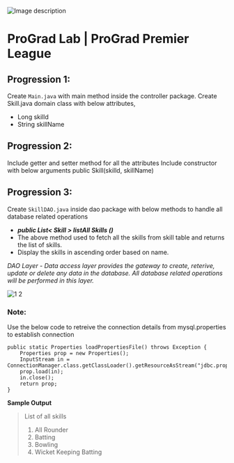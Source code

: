 ![Image description](https://i1.faceprep.in/ProGrad/face-logo-resized.png)

# ProGrad Lab | ProGrad Premier League


## Progression 1:

Create `Main.java` with main method inside the controller package.
Create Skill.java domain class with below attributes, 
- Long skilld 
- String skillName  


## Progression 2:

Include getter and setter method for all the attributes Include constructor with below arguments public Skill(skilld, skillName)


## Progression 3:

Create `SkillDAO.java` inside dao package with below methods to handle all database related operations
- ***public List< Skill > listAll Skills ()***
- The above method used to fetch all the skills from skill table and returns the list of skills.
- Display the skills in ascending order based on name. 

_DAO Layer - Data access layer provides the gateway to create, reterive, update or delete any data in the database. All database related operations will be performed in this layer._



![1 2](https://user-images.githubusercontent.com/61002120/76416050-5807d380-63c0-11ea-8d52-9e8750e800f9.png)


### Note:

Use the below code to retreive the connection details from mysql.properties to establish connection
```
public static Properties loadPropertiesFile() throws Exception {
	Properties prop = new Properties();	
	InputStream in = ConnectionManager.class.getClassLoader().getResourceAsStream("jdbc.properties");
	prop.load(in);
	in.close(); 
	return prop;
}
```    

**Sample Output**

> List of all skills 
> 1) All Rounder 
> 2) Batting 
> 3) Bowling 
> 4) Wicket Keeping Batting 
